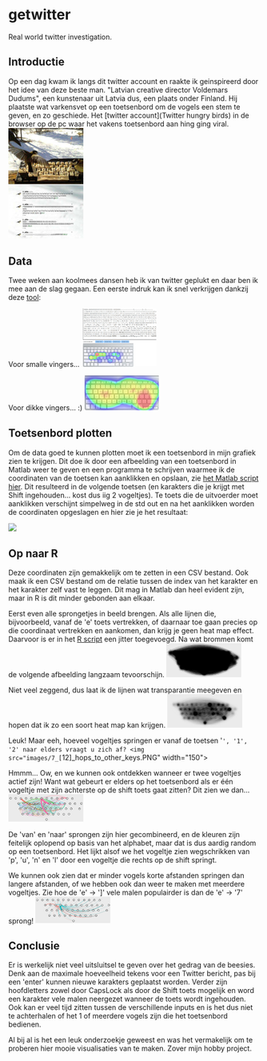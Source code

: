 # getwitter
Real world twitter investigation.

## Introductie

Op een dag kwam ik langs dit twitter account en raakte ik geinspireerd door het idee van deze beste man. "Latvian creative director Voldemars Dudums", een kunstenaar uit Latvia dus, een plaats onder Finland. Hij plaatste wat varkensvet op een toetsenbord om de vogels een stem te geven, en zo geschiede. Het [twitter account](Twitter hungry birds) in de browser op de pc waar het vakens toetsenbord aan hing ging viral.
<img src="./images/1_inspiration.jpeg" width="150">

## Data
Twee weken aan koolmees dansen heb ik van twitter geplukt en daar ben ik mee aan de slag gegaan. Een eerste indruk kan ik snel verkrijgen dankzij deze [tool](https://www.patrick-wied.at/projects/heatmap-keyboard/ "Zelfs lange dunne vingers ondersteuning!"):

Voor smalle vingers...
<img src="images/2_keyboard_online_heatmap_small_fingers.jpeg" alt="behold!" width="150">

Voor dikke vingers... :)
<img src="images/3_keyboard_heatmap_thick_fingers.jpeg" alt="Behold with fat fingers!" width="150">

## Toetsenbord plotten
Om de data goed te kunnen plotten moet ik een toetsenbord in mijn grafiek zien te krijgen. Dit doe ik door een afbeelding van een toetsenbord in Matlab weer te geven en een programma te schrijven waarmee ik de coordinaten van de toetsen kan aanklikken en opslaan, zie [het Matlab script hier](src/mark_coordinates.m).
Dit resulteerd in de volgende toetsen (en karakters die je krijgt met Shift ingehouden... kost dus iig 2 vogeltjes). Te toets die de uitvoerder moet aanklikken verschijnt simpelweg in de std out en na het aanklikken worden de coordinaten opgeslagen en hier zie je het resultaat:

<img src="images/images/4_mapped_keys.png" width="150">

## Op naar R

Deze coordinaten zijn gemakkelijk om te zetten in een CSV bestand. Ook maak ik een CSV bestand om de relatie tussen de index van het karakter en het karakter zelf vast te leggen. Dit mag in Matlab dan heel evident zijn, maar in R is dit minder gebonden aan elkaar.

Eerst even alle sprongetjes in beeld brengen. Als alle lijnen die, bijvoorbeeld, vanaf de 'e' toets vertrekken, of daarnaar toe gaan precies op die coordinaat vertrekken en aankomen, dan krijg je geen heat map effect. Daarvoor is er in het [R script](src/main.R) een jitter toegevoegd. Na wat brommen komt de volgende afbeelding langzaam tevoorschijn.
<img src="images/5_all_key_hops_black_lines.PNG" width="150">

Niet veel zeggend, dus laat ik de lijnen wat transparantie meegeven en hopen dat ik zo een soort heat map kan krijgen.
<img src="images/6_all_key_hops_transparent.PNG" width="150">

Leuk! Maar eeh, hoeveel vogeltjes springen er vanaf de toetsen '`', '1', '2' naar elders vraagt u zich af?
<img src="images/7_[`12]_hops_to_other_keys.PNG" width="150">

Hmmm... Ow, en we kunnen ook ontdekken wanneer er twee vogeltjes actief zijn! Want wat gebeurt er elders op het toetsenbord als er één vogeltje met zijn achterste op de shift toets gaat zitten? Dit zien we dan...
<img src="images/8_all_key_interactions_while_shift_pressed.PNG" width="150">

De 'van' en 'naar' sprongen zijn hier gecombineerd, en de kleuren zijn feitelijk oplopend op basis van het alphabet, maar dat is dus aardig random op een toetsenbord. Het lijkt alsof we het vogeltje zien wegschrikken van 'p', 'u', 'n' en 'l' door een vogeltje die rechts op de shift springt.

We kunnen ook zien dat er minder vogels korte afstanden springen dan langere afstanden, of we hebben ook dan weer te maken met meerdere vogeltjes. Zie hoe de 'e' -> ']' vele malen populairder is dan de 'e' -> '7' sprong!
<img src="images/9_er_to_all_jumps.PNG" width="150">

## Conclusie
Er is werkelijk niet veel uitsluitsel te geven over het gedrag van de beesies. Denk aan de maximale hoeveelheid tekens voor een Twitter bericht, pas bij een 'enter' kunnen nieuwe karakters geplaatst worden. Verder zijn hoofdletters zowel door CapsLock als door de Shift toets mogelijk en word een karakter vele malen neergezet wanneer de toets wordt ingehouden. Ook kan er veel tijd zitten tussen de verschillende inputs en is het dus niet te achterhalen of het 1 of meerdere vogels zijn die het toetsenbord bedienen.

Al bij al is het een leuk onderzoekje geweest en was het vermakelijk om te proberen hier mooie visualisaties van te maken. Zover mijn hobby project.

[Twitter hungry birds]: https://twitter.com/hungry_birds?ref_src=twsrc%5Etfw%7Ctwcamp%5Etweetembed%7Ctwterm%5E181042370471657472%7Ctwgr%5E%7Ctwcon%5Es1_&ref_url=https%3A%2F%2Flaughingsquid.com%2Freal-birds-send-messages-on-twitter-by-feeding-on-pieces-of-pork-fat-that-are-attached-to-a-keyboard%2F